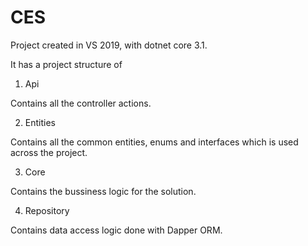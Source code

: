 # CES
Project created in VS 2019, with dotnet core 3.1.

It has a project structure of 

1. Api 

Contains all the controller actions.

2. Entities

Contains all the common entities, enums and interfaces which is used across the project.

3. Core

Contains the bussiness logic for the solution.

4. Repository

Contains data access logic done with Dapper ORM.

